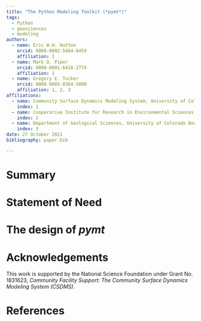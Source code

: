 ```yaml
---
title: "The Python Modeling Toolkit (*pymt*)"
tags:
  - Python
  - geosciences
  - modeling
authors:
  - name: Eric W.H. Hutton
    orcid: 0000-0002-5864-6459
    affiliation: 1
  - name: Mark D. Piper
    orcid: 0000-0001-6418-277X
    affiliation: 1
  - name: Gregory E. Tucker
    orcid: 0000-0003-0364-5800
    affiliation: 1, 2, 3
affiliations:
  - name: Community Surface Dynamics Modeling System, University of Colorado Boulder, USA
    index: 1
  - name: Cooperative Institute for Research in Environmental Sciences (CIRES), University of Colorado Boulder, USA
    index: 2
  - name: Department of Geological Sciences, University of Colorado Boulder, USA
    index: 3
date: 27 October 2021
bibliography: paper.bib

---
```


# Summary

# Statement of Need

# The design of *pymt*

# Acknowledgements

This work is supported by the National Science Foundation
under Grant No. 1831623, *Community Facility Support: The
Community Surface Dynamics Modeling System (CSDMS)*.

# References
